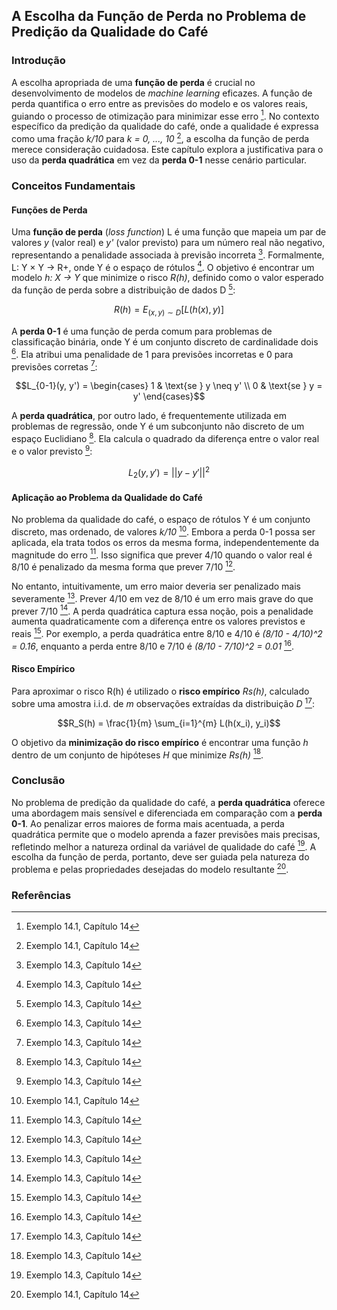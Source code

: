 ## A Escolha da Função de Perda no Problema de Predição da Qualidade do Café

### Introdução
A escolha apropriada de uma **função de perda** é crucial no desenvolvimento de modelos de *machine learning* eficazes. A função de perda quantifica o erro entre as previsões do modelo e os valores reais, guiando o processo de otimização para minimizar esse erro [^1]. No contexto específico da predição da qualidade do café, onde a qualidade é expressa como uma fração *k/10* para *k = 0, ..., 10* [^1], a escolha da função de perda merece consideração cuidadosa. Este capítulo explora a justificativa para o uso da **perda quadrática** em vez da **perda 0-1** nesse cenário particular.

### Conceitos Fundamentais

#### Funções de Perda
Uma **função de perda** (*loss function*) L é uma função que mapeia um par de valores *y* (valor real) e *y'* (valor previsto) para um número real não negativo, representando a penalidade associada à previsão incorreta [^2]. Formalmente, L: Y × Y → R+, onde Y é o espaço de rótulos [^2]. O objetivo é encontrar um modelo *h: X → Y* que minimize o risco *R(h)*, definido como o valor esperado da função de perda sobre a distribuição de dados D [^2]:

$$R(h) = E_{(x,y) \sim D} [L(h(x), y)]$$

A **perda 0-1** é uma função de perda comum para problemas de classificação binária, onde Y é um conjunto discreto de cardinalidade dois [^2]. Ela atribui uma penalidade de 1 para previsões incorretas e 0 para previsões corretas [^2]:

$$L_{0-1}(y, y') = \begin{cases} 1 & \text{se } y \neq y' \\ 0 & \text{se } y = y' \end{cases}$$

A **perda quadrática**, por outro lado, é frequentemente utilizada em problemas de regressão, onde Y é um subconjunto não discreto de um espaço Euclidiano [^2]. Ela calcula o quadrado da diferença entre o valor real e o valor previsto [^2]:

$$L_2(y, y') = ||y - y'||^2$$

#### Aplicação ao Problema da Qualidade do Café
No problema da qualidade do café, o espaço de rótulos Y é um conjunto discreto, mas ordenado, de valores *k/10* [^1]. Embora a perda 0-1 possa ser aplicada, ela trata todos os erros da mesma forma, independentemente da magnitude do erro [^2]. Isso significa que prever 4/10 quando o valor real é 8/10 é penalizado da mesma forma que prever 7/10 [^2].

No entanto, intuitivamente, um erro maior deveria ser penalizado mais severamente [^2]. Prever 4/10 em vez de 8/10 é um erro mais grave do que prever 7/10 [^2]. A perda quadrática captura essa noção, pois a penalidade aumenta quadraticamente com a diferença entre os valores previstos e reais [^2]. Por exemplo, a perda quadrática entre 8/10 e 4/10 é *(8/10 - 4/10)^2 = 0.16*, enquanto a perda entre 8/10 e 7/10 é *(8/10 - 7/10)^2 = 0.01* [^2].

#### Risco Empírico
Para aproximar o risco R(h) é utilizado o **risco empírico** *Rs(h)*, calculado sobre uma amostra i.i.d. de *m* observações extraídas da distribuição *D* [^2]:

$$R_S(h) = \frac{1}{m} \sum_{i=1}^{m} L(h(x_i), y_i)$$

O objetivo da **minimização do risco empírico** é encontrar uma função *h* dentro de um conjunto de hipóteses *H* que minimize *Rs(h)* [^2].

### Conclusão
No problema de predição da qualidade do café, a **perda quadrática** oferece uma abordagem mais sensível e diferenciada em comparação com a **perda 0-1**. Ao penalizar erros maiores de forma mais acentuada, a perda quadrática permite que o modelo aprenda a fazer previsões mais precisas, refletindo melhor a natureza ordinal da variável de qualidade do café [^2]. A escolha da função de perda, portanto, deve ser guiada pela natureza do problema e pelas propriedades desejadas do modelo resultante [^1].

### Referências
[^1]: Exemplo 14.1, Capítulo 14
[^2]: Exemplo 14.3, Capítulo 14
<!-- END -->